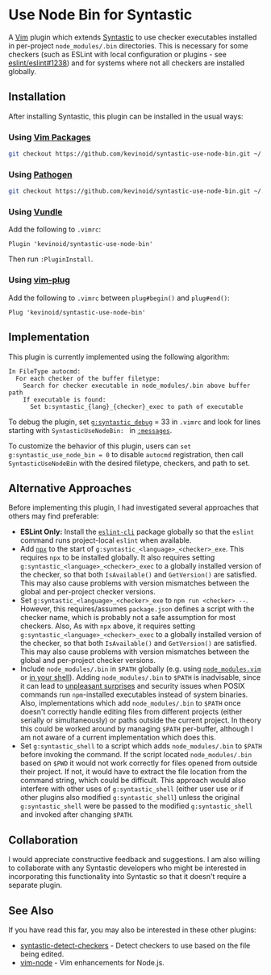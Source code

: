 Use Node Bin for Syntastic
==========================

A [Vim](https://www.vim.org/) plugin which extends
[Syntastic](https://github.com/vim-syntastic/syntastic) to use checker
executables installed in per-project `node_modules/.bin` directories.  This is
necessary for some checkers (such as ESLint with local configuration or
plugins - see
[eslint/eslint#1238](https://github.com/eslint/eslint/issues/1238)) and for
systems where not all checkers are installed globally.


## Installation

After installing Syntastic, this plugin can be installed in the usual ways:

### Using [Vim Packages](https://vimhelp.org/repeat.txt.html#packages)

```sh
git checkout https://github.com/kevinoid/syntastic-use-node-bin.git ~/.vim/pack/whatever/start/syntastic-use-node-bin
```

### Using [Pathogen](https://github.com/tpope/vim-pathogen)

```sh
git checkout https://github.com/kevinoid/syntastic-use-node-bin.git ~/.vim/bundles/syntastic-use-node-bin
```

### Using [Vundle](https://github.com/VundleVim/Vundle.vim)

Add the following to `.vimrc`:
```vim
Plugin 'kevinoid/syntastic-use-node-bin'
```
Then run `:PluginInstall`.

### Using [vim-plug](https://github.com/junegunn/vim-plug)

Add the following to `.vimrc` between `plug#begin()` and `plug#end()`:
```vim
Plug 'kevinoid/syntastic-use-node-bin'
```


## Implementation

This plugin is currently implemented using the following algorithm:

    In FileType autocmd:
      For each checker of the buffer filetype:
        Search for checker executable in node_modules/.bin above buffer path
        If executable is found:
          Set b:syntastic_{lang}_{checker}_exec to path of executable

To debug the plugin, set
[`g:syntastic_debug`](https://github.com/vim-syntastic/syntastic/blob/0d25f4fb/doc/syntastic.txt)
= 33 in `.vimrc` and look for lines starting with `SyntasticUseNodeBin: ` in
[`:messages`](https://vimhelp.org/message.txt.html#%3Amessages).

To customize the behavior of this plugin, users can `set
g:syntastic_use_node_bin = 0` to disable `autocmd` registration, then call
`SyntasticUseNodeBin` with the desired filetype, checkers, and path to set.


## Alternative Approaches

Before implementing this plugin, I had investigated several approaches that
others may find preferable:

* **ESLint Only:** Install the
  [`eslint-cli`](https://www.npmjs.com/package/eslint-cli) package globally so
  that the `eslint` command runs project-local `eslint` when available.
* Add [`npx`](https://www.npmjs.com/package/npx) to the start of
  `g:syntastic_<language>_<checker>_exe`.  This requires `npx` to be installed
  globally.  It also requires setting `g:syntastic_<language>_<checker>_exec`
  to a globally installed version of the checker, so that both `IsAvailable()`
  and `GetVersion()` are satisfied.  This may also cause problems with version
  mismatches between the global and per-project checker versions.
* Set `g:syntastic_<language>_<checker>_exe` to `npm run <checker> --`.
  However, this requires/assumes `package.json` defines a script with the
  checker name, which is probably not a safe assumption for most checkers.
  Also, As with `npx` above, it requires setting
  `g:syntastic_<language>_<checker>_exec` to a globally installed version of
  the checker, so that both `IsAvailable()` and `GetVersion()` are satisfied.
  This may also cause problems with version mismatches between the global and
  per-project checker versions.
* Include `node_modules/.bin` in `$PATH` globally (e.g. using
  [`node_modules.vim`](https://github.com/rliang/node_modules.vim) or [in your
  shell](https://coderwall.com/p/i5z1cg/automatically-update-path-with-proper-node_modules-bin)).
  Adding `node_modules/.bin` to `$PATH` is inadvisable, since it can lead to
  [unpleasant
  surprises](https://github.com/npm/npm/issues/957#issuecomment-237064313) and
  security issues when POSIX commands run `npm`-installed executables instead
  of system binaries.  Also, implementations which add `node_modules/.bin` to
  `$PATH` once doesn't correctly handle editing files from different projects
  (either serially or simultaneously) or paths outside the current project.
  In theory this could be worked around by managing `$PATH` per-buffer,
  although I am not aware of a current implementation which does this.
* Set `g:syntastic_shell` to a script which adds `node_modules/.bin` to `$PATH`
  before invoking the command.  If the script located `node_modules/.bin` based
  on `$PWD` it would not work correctly for files opened from outside their
  project.  If not, it would have to extract the file location from the command
  string, which could be difficult.  This approach would also interfere with
  other uses of `g:syntastic_shell` (either user use or if other plugins also
  modified `g:syntastic_shell`) unless the original `g:syntastic_shell` were
  be passed to the modified `g:syntastic_shell` and invoked after changing
  `$PATH`.


## Collaboration

I would appreciate constructive feedback and suggestions.  I am also willing to
collaborate with any Syntastic developers who might be interested in
incorporating this functionality into Syntastic so that it doesn't require a
separate plugin.


## See Also

If you have read this far, you may also be interested in these other plugins:

- [syntastic-detect-checkers](https://github.com/kevinoid/syntastic-detect-checkers)
  \- Detect checkers to use based on the file being edited.
- [vim-node](https://github.com/moll/vim-node) - Vim enhancements for Node.js.
